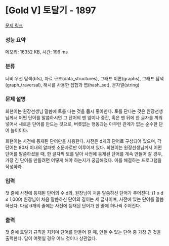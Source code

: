 # [Gold V] 토달기 - 1897 

[문제 링크](https://www.acmicpc.net/problem/1897) 

### 성능 요약

메모리: 16352 KB, 시간: 196 ms

### 분류

너비 우선 탐색(bfs), 자료 구조(data_structures), 그래프 이론(graphs), 그래프 탐색(graph_traversal), 해시를 사용한 집합과 맵(hash_set), 문자열(string)

### 문제 설명

<p>희현이는 원장선생님 말씀에 토를 다는 것을 몹시 좋아한다. 토를 단다는 것은 원장선생님께서 어떤 단어를 말씀하시면 그 단어의 맨 앞이나 중간, 혹은 맨 뒤에 한 글자를 끼워 넣어서 새로운 단어를 만드는 것으로, 버릇없는 행동과는 아무런 관계가 없는 순수한 단어 놀이이다.</p>

<p>희현이는 사전에 등재된 단어만을 사용한다. 사전은 d개의 단어로 구성되어 있으며, 각 단어는 80자 이내의 알파벳 소문자로만 이루어져 있다. 희현이는 원장선생님께서 어떤 단어를 말씀하셨을 때, 한 글자씩 토를 달아 사전에 등재된 단어를 계속 만들어 갈 경우, 가장 긴 단어를 만들려면 어떻게 해야 하는지가 궁금해졌다. 이를 해결하는 프로그램을 작성하라.</p>

### 입력 

 <p>첫 줄에 사전에 등재된 단어의 수 d와, 원장님이 처음 말씀하신 단어가 주어진다. (1 ≤ d ≤ 1,000) 원장님이 처음 말씀하신 단어의 길이는 세 글자이며, 사전에 있는 단어를 말씀하셨다. 다음 d개의 줄에는 사전에 등재된 단어가 한 줄에 하나씩 주어진다.</p>

### 출력 

 <p>첫 줄에 토달기 규칙을 지키며 단어를 만들어 갈 때, 만들 수 있는 단어 중 가장 긴 것을 출력한다. 답이 여럿일 경우 어느 것이나 상관없다.</p>

